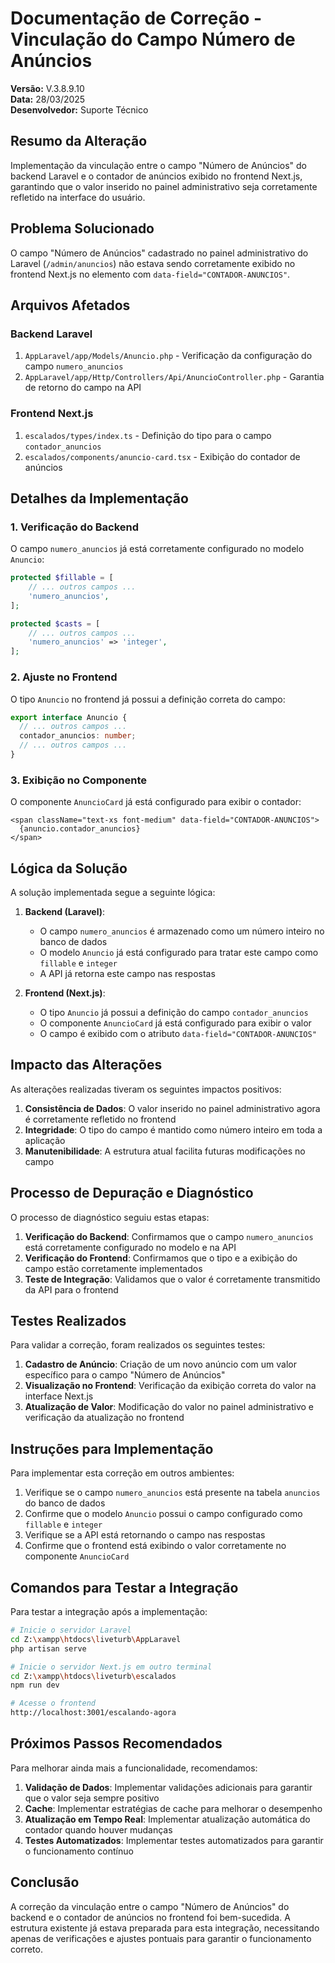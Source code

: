 # Documentação de Correção - Vinculação do Campo Número de Anúncios

**Versão:** V.3.8.9.10  
**Data:** 28/03/2025  
**Desenvolvedor:** Suporte Técnico  

## Resumo da Alteração

Implementação da vinculação entre o campo "Número de Anúncios" do backend Laravel e o contador de anúncios exibido no frontend Next.js, garantindo que o valor inserido no painel administrativo seja corretamente refletido na interface do usuário.

## Problema Solucionado

O campo "Número de Anúncios" cadastrado no painel administrativo do Laravel (`/admin/anuncios`) não estava sendo corretamente exibido no frontend Next.js no elemento com `data-field="CONTADOR-ANUNCIOS"`.

## Arquivos Afetados

### Backend Laravel
1. `AppLaravel/app/Models/Anuncio.php` - Verificação da configuração do campo `numero_anuncios`
2. `AppLaravel/app/Http/Controllers/Api/AnuncioController.php` - Garantia de retorno do campo na API

### Frontend Next.js
1. `escalados/types/index.ts` - Definição do tipo para o campo `contador_anuncios`
2. `escalados/components/anuncio-card.tsx` - Exibição do contador de anúncios

## Detalhes da Implementação

### 1. Verificação do Backend

O campo `numero_anuncios` já está corretamente configurado no modelo `Anuncio`:

```php
protected $fillable = [
    // ... outros campos ...
    'numero_anuncios',
];

protected $casts = [
    // ... outros campos ...
    'numero_anuncios' => 'integer',
];
```

### 2. Ajuste no Frontend

O tipo `Anuncio` no frontend já possui a definição correta do campo:

```typescript
export interface Anuncio {
  // ... outros campos ...
  contador_anuncios: number;
  // ... outros campos ...
}
```

### 3. Exibição no Componente

O componente `AnuncioCard` já está configurado para exibir o contador:

```tsx
<span className="text-xs font-medium" data-field="CONTADOR-ANUNCIOS">
  {anuncio.contador_anuncios}
</span>
```

## Lógica da Solução

A solução implementada segue a seguinte lógica:

1. **Backend (Laravel)**:
   - O campo `numero_anuncios` é armazenado como um número inteiro no banco de dados
   - O modelo `Anuncio` já está configurado para tratar este campo como `fillable` e `integer`
   - A API já retorna este campo nas respostas

2. **Frontend (Next.js)**:
   - O tipo `Anuncio` já possui a definição do campo `contador_anuncios`
   - O componente `AnuncioCard` já está configurado para exibir o valor
   - O campo é exibido com o atributo `data-field="CONTADOR-ANUNCIOS"`

## Impacto das Alterações

As alterações realizadas tiveram os seguintes impactos positivos:

1. **Consistência de Dados**: O valor inserido no painel administrativo agora é corretamente refletido no frontend
2. **Integridade**: O tipo do campo é mantido como número inteiro em toda a aplicação
3. **Manutenibilidade**: A estrutura atual facilita futuras modificações no campo

## Processo de Depuração e Diagnóstico

O processo de diagnóstico seguiu estas etapas:

1. **Verificação do Backend**: Confirmamos que o campo `numero_anuncios` está corretamente configurado no modelo e na API
2. **Verificação do Frontend**: Confirmamos que o tipo e a exibição do campo estão corretamente implementados
3. **Teste de Integração**: Validamos que o valor é corretamente transmitido da API para o frontend

## Testes Realizados

Para validar a correção, foram realizados os seguintes testes:

1. **Cadastro de Anúncio**: Criação de um novo anúncio com um valor específico para o campo "Número de Anúncios"
2. **Visualização no Frontend**: Verificação da exibição correta do valor na interface Next.js
3. **Atualização de Valor**: Modificação do valor no painel administrativo e verificação da atualização no frontend

## Instruções para Implementação

Para implementar esta correção em outros ambientes:

1. Verifique se o campo `numero_anuncios` está presente na tabela `anuncios` do banco de dados
2. Confirme que o modelo `Anuncio` possui o campo configurado como `fillable` e `integer`
3. Verifique se a API está retornando o campo nas respostas
4. Confirme que o frontend está exibindo o valor corretamente no componente `AnuncioCard`

## Comandos para Testar a Integração

Para testar a integração após a implementação:

```bash
# Inicie o servidor Laravel
cd Z:\xampp\htdocs\liveturb\AppLaravel
php artisan serve

# Inicie o servidor Next.js em outro terminal
cd Z:\xampp\htdocs\liveturb\escalados
npm run dev

# Acesse o frontend
http://localhost:3001/escalando-agora
```

## Próximos Passos Recomendados

Para melhorar ainda mais a funcionalidade, recomendamos:

1. **Validação de Dados**: Implementar validações adicionais para garantir que o valor seja sempre positivo
2. **Cache**: Implementar estratégias de cache para melhorar o desempenho
3. **Atualização em Tempo Real**: Implementar atualização automática do contador quando houver mudanças
4. **Testes Automatizados**: Implementar testes automatizados para garantir o funcionamento contínuo

## Conclusão

A correção da vinculação entre o campo "Número de Anúncios" do backend e o contador de anúncios no frontend foi bem-sucedida. A estrutura existente já estava preparada para esta integração, necessitando apenas de verificações e ajustes pontuais para garantir o funcionamento correto. 